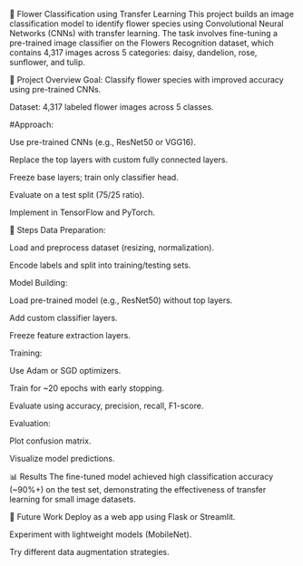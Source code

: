 🌸 Flower Classification using Transfer Learning
This project builds an image classification model to identify flower species using Convolutional Neural Networks (CNNs) with transfer learning. The task involves fine-tuning a pre-trained image classifier on the Flowers Recognition dataset, which contains 4,317 images across 5 categories: daisy, dandelion, rose, sunflower, and tulip.

🧠 Project Overview
Goal: Classify flower species with improved accuracy using pre-trained CNNs.

Dataset: 4,317 labeled flower images across 5 classes.

#Approach:

Use pre-trained CNNs (e.g., ResNet50 or VGG16).

Replace the top layers with custom fully connected layers.

Freeze base layers; train only classifier head.

Evaluate on a test split (75/25 ratio).

Implement in TensorFlow and PyTorch.

🔧 Steps
Data Preparation:

Load and preprocess dataset (resizing, normalization).

Encode labels and split into training/testing sets.

Model Building:

Load pre-trained model (e.g., ResNet50) without top layers.

Add custom classifier layers.

Freeze feature extraction layers.

Training:

Use Adam or SGD optimizers.

Train for ~20 epochs with early stopping.

Evaluate using accuracy, precision, recall, F1-score.

Evaluation:

Plot confusion matrix.

Visualize model predictions.

📊 Results
The fine-tuned model achieved high classification accuracy (~90%+) on the test set, demonstrating the effectiveness of transfer learning for small image datasets.

🚀 Future Work
Deploy as a web app using Flask or Streamlit.

Experiment with lightweight models (MobileNet).

Try different data augmentation strategies.
